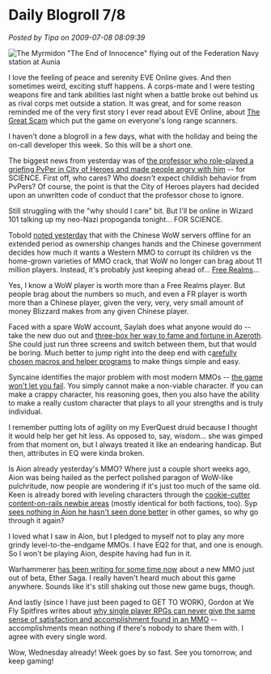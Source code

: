 # Daily Blogroll 7/8

*Posted by Tipa on 2009-07-08 08:09:39*

![The Myrmidon "The End of Innocence" flying out of the Federation Navy station at Aunia](../../../uploads/2009/07/ExeFile-2009-07-08-07-40-15-58.jpg "The Myrmidon \"The End of Innocence\" flying out of the Federation Navy station at Aunia")

I love the feeling of peace and serenity EVE Online gives. And then sometimes weird, exciting stuff happens. A corps-mate and I were testing weapons fire and tank abilities last night when a battle broke out behind us as rival corps met outside a station. It was great, and for some reason reminded me of the very first story I ever read about EVE Online, about [The Great Scam](http://www.wirm.net/nightfreeze/part1.html) which put the game on everyone's long range scanners.

I haven't done a blogroll in a few days, what with the holiday and being the on-call developer this week. So this will be a short one.

The biggest news from yesterday was of [the professor who role-played a griefing PvPer in City of Heroes and made people angry with him](http://www.cedarstreet.net/2009/07/battle-of-perception.html) -- for SCIENCE. First off, who cares? Who *doesn't* expect childish behavior from PvPers? Of course, the point is that the City of Heroes players had decided upon an unwritten code of conduct that the professor chose to ignore.

Still struggling with the "why should I care" bit. But I'll be online in Wizard 101 talking up my neo-Nazi propoganda tonight... FOR SCIENCE.

Tobold [noted yesterday](http://tobolds.blogspot.com/2009/07/wow-subscriptions-down-to-5-million.html) that with the Chinese WoW servers offline for an extended period as ownership changes hands and the Chinese government decides how much it wants a Western MMO to corrupt its children vs the home-grown varieties of MMO crack, that WoW no longer can brag about 11 million players. Instead, it's probably just keeping ahead of... [Free Realms](http://www.zam.com/story.html?story=18671)...

Yes, I know a WoW player is worth more than a Free Realms player. But people brag about the numbers so much, and even a FR player is worth more than a Chinese player, given the very, very, very small amount of money Blizzard makes from any given Chinese player.

Faced with a spare WoW account, Saylah does what anyone would do -- take the new duo out and [three-box her way to fame and fortune in Azeroth](http://notadiary.typepad.com/mysticworlds/2009/07/what-do-you-do-when-youre-re-subscribed-to-wow-to-help-a-cousin-who-also-subscribed-but-hands-you-her-account-and-bails.html). She could just run three screens and switch between them, but that would be boring. Much better to jump right into the deep end with c[arefully chosen macros and helper programs](http://notadiary.typepad.com/mysticworlds/2009/07/more-nitsngrits-of-multiboxing-wow.html) to make things simple and easy.

Syncaine identifies the major problem with most modern MMOs -- [the game won't let you fail](http://syncaine.wordpress.com/2009/07/07/bring-back-the-gimps/). You simply cannot make a non-viable character. If you can make a crappy character, his reasoning goes, then you also have the ability to make a really custom character that plays to all your strengths and is truly individual.

I remember putting lots of agility on my EverQuest druid because I thought it would help her get hit less. As opposed to, say, wisdom... she was gimped from that moment on, but I always treated it like an endearing handicap. But then, attributes in EQ were kinda broken.

Is Aion already yesterday's MMO? Where just a couple short weeks ago, Aion was being hailed as the perfect polished paragon of WoW-like pulchritude, now people are wondering if it's just too much of the same old. Keen is already bored with leveling characters through the [cookie-cutter content-on-rails newbie areas](http://www.keenandgraev.com/?p=2691) (mostly identical for both factions, too). Syp [sees nothing in Aion he hasn't seen done better](http://biobreak.wordpress.com/2009/07/07/aion-aint-for-me/) in other games, so why go through it again? 

I loved what I saw in Aion, but I pledged to myself not to play any more grindy level-to-the-endgame MMOs. I have EQ2 for that, and one is enough. So I won't be playing Aion, despite having had fun in it.

Warhammerer [has been writing for some time now](http://exploringwar.wordpress.com/2009/07/07/ether-saga-live-and-after-the-update/) about a new MMO just out of beta, Ether Saga. I really haven't heard much about this game anywhere. Sounds like it's still shaking out those new game bugs, though.

And lastly (since I have just been paged to GET TO WORK), Gordon at We Fly Spitfires writes about [why single player RPGs can never give the same sense of satisfaction and accomplishment found in an MMO](http://blog.weflyspitfires.com/2009/07/06/mmorpgs-acknowledging-our-existence/) -- accomplishments mean nothing if there's nobody to share them with. I agree with every single word.

Wow, Wednesday already! Week goes by so fast. See you tomorrow, and keep gaming!

